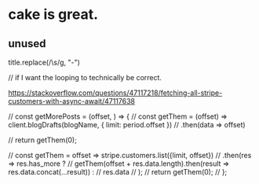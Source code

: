 # cake is great.


## unused

title.replace(/\s/g, "-")


// if I want the looping to technically be correct.

https://stackoverflow.com/questions/47117218/fetching-all-stripe-customers-with-async-await/47117638

// const getMorePosts = (offset, ) => {
//   const getThem = (offset) => client.blogDrafts(blogName, { limit: period.offset })
//     .then(data => offset)

//   return getThem(0);

//   const getThem = offset => stripe.customers.list({limit, offset})
//   .then(res => res.has_more ?
//       getThem(offset + res.data.length).then(result => res.data.concat(...result)) :
//       res.data
//   );
//   return getThem(0);
// };

